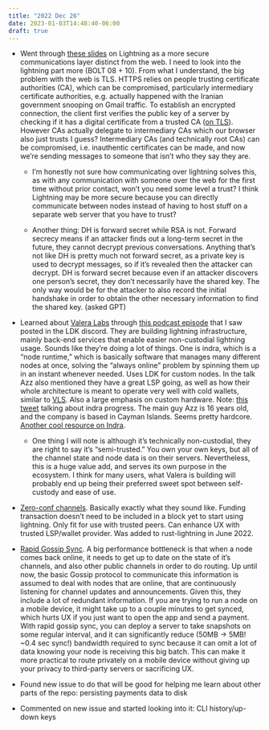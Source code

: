 ```yaml
---
title: "2022 Dec 26"
date: 2023-01-03T14:48:40-06:00
draft: true
---
```


- Went through [these slides](https://cdn.jb55.com/talk.pdf) on Lightning as a more secure communications layer distinct from the web. I need to look into the lightning part more (BOLT 08 + 10). From what I understand, the big problem with the web is TLS. HTTPS relies on people trusting certificate authorities (CA), which can be compromised, particularly intermediary certificate authorities, e.g. actually happened with the Iranian government snooping on Gmail traffic. To establish an encrypted connection, the client first verifies the public key of a server by checking if it has a digital certificate from a trusted CA ([on TLS](https://www.cloudflare.com/learning/ssl/what-happens-in-a-tls-handshake/)). However CAs actually delegate to intermediary CAs which our browser also just trusts I guess? Intermediary CAs (and technically root CAs) can be compromised, i.e. inauthentic certificates can be made, and now we’re sending messages to someone that isn’t who they say they are.

    - I’m honestly not sure how communicating over lightning solves this, as with any communication with someone over the web for the first time without prior contact, won’t you need some level a trust? I think Lightning may be more secure because you can directly communicate between nodes instead of having to host stuff on a separate web server that you have to trust?
    
    - Another thing: DH is forward secret while RSA is not. Forward secrecy means if an attacker finds out a long-term secret in the future, they cannot decrypt previous conversations. Anything that’s not like DH is pretty much not forward secret, as a private key is used to decrypt messages, so if it’s revealed then the attacker can decrypt. DH is forward secret because even if an attacker discovers one person’s secret, they don’t necessarily have the shared key. The only way would be for the attacker to also record the initial handshake in order to obtain the other necessary information to find the shared key. (asked GPT)
- Learned about [Valera Labs](https://valera.co/) through [this podcast episode](https://www.kevinrooke.com/podcasts/e83-azz-on-building-valera-and-combining-lightning-software-hardware-to-bring-billions-to-bitcoin) that I saw posted in the LDK discord. They are building lightning infrastructure, mainly back-end services that enable easier non-custodial lightning usage. Sounds like they’re doing a lot of things. One is indra, which is a “node runtime,” which is basically software that manages many different nodes at once, solving the “always online” problem by spinning them up in an instant whenever needed. Uses LDK for custom nodes. In the talk Azz also mentioned they have a great LSP going, as well as how their whole architecture is meant to operate very well with cold wallets, similar to [VLS](https://gitlab.com/lightning-signer/docs). Also a large emphasis on custom hardware. Note: [this tweet](https://twitter.com/617a7a/status/1594696672973570048) talking about indra progress. The main guy Azz is 16 years old, and the company is based in Cayman Islands. Seems pretty hardcore. [Another cool resource on Indra](https://makers.bolt.fun/story/bringing-adoption-scale--444).
    - One thing I will note is although it’s technically non-custodial, they are right to say it’s “semi-trusted.” You own your own keys, but all of the channel state and node data is on their servers. Nevertheless, this is a huge value add, and serves its own purpose in the ecosystem. I think for many users, what Valera is building will probably end up being their preferred sweet spot between self-custody and ease of use.
- [Zero-conf channels](https://lightningdevkit.org/blog/zero-confirmation-channels/). Basically exactly what they sound like. Funding transaction doesn’t need to be included in a block yet to start using lightning. Only fit for use with trusted peers. Can enhance UX with trusted LSP/wallet provider. Was added to rust-lightning in June 2022.
- [Rapid Gossip Sync](https://lightningdevkit.org/blog/announcing-rapid-gossip-sync/). A big performance bottleneck is that when a node comes back online, it needs to get up to date on the state of it’s channels, and also other public channels in order to do routing. Up until now, the basic Gossip protocol to communicate this information is assumed to deal with nodes that are online, that are continuously listening for channel updates and announcements. Given this, they include a lot of redundant information. If you are trying to run a node on a mobile device, it might take up to a couple minutes to get synced, which hurts UX if you just want to open the app and send a payment. With rapid gossip sync, you can deploy a server to take snapshots on some regular interval, and it can significantly reduce (50MB → 5MB! ~0.4 sec sync!) bandwidth required to sync because it can omit a lot of data knowing your node is receiving this big batch. This can make it more practical to route privately on a mobile device without giving up your privacy to third-party servers or sacrificing UX.
- Found new issue to do that will be good for helping me learn about other parts of the repo: persisting payments data to disk
- Commented on new issue and started looking into it: CLI history/up-down keys
